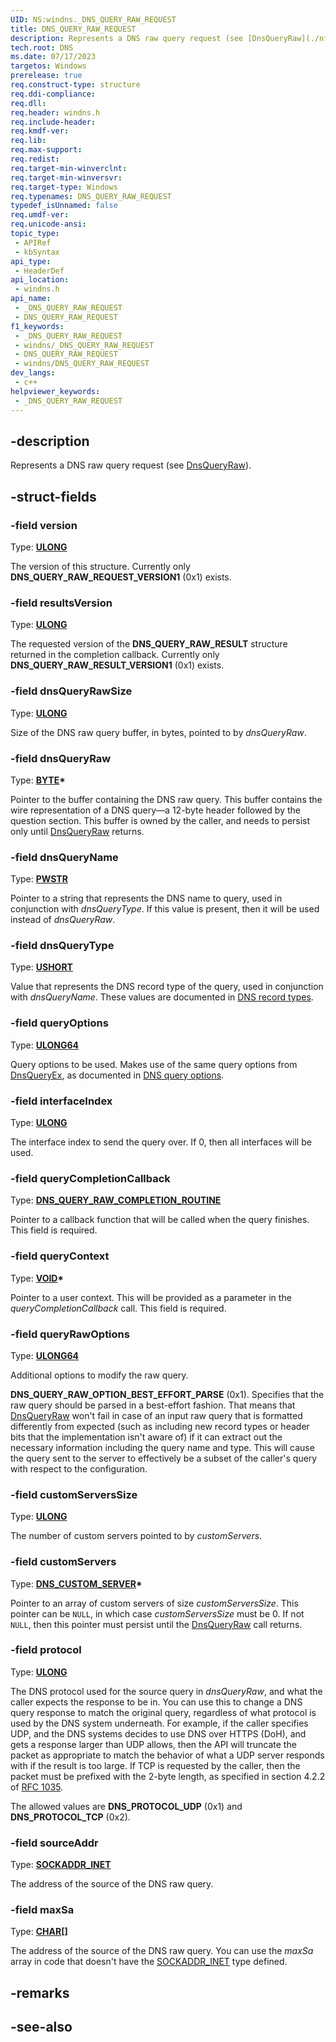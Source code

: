 ```yaml
---
UID: NS:windns._DNS_QUERY_RAW_REQUEST
title: DNS_QUERY_RAW_REQUEST
description: Represents a DNS raw query request (see [DnsQueryRaw](./nf-windns-dnsqueryraw.md)).
tech.root: DNS
ms.date: 07/17/2023
targetos: Windows
prerelease: true
req.construct-type: structure
req.ddi-compliance: 
req.dll: 
req.header: windns.h
req.include-header: 
req.kmdf-ver: 
req.lib: 
req.max-support: 
req.redist: 
req.target-min-winverclnt: 
req.target-min-winversvr: 
req.target-type: Windows
req.typenames: DNS_QUERY_RAW_REQUEST
typedef_isUnnamed: false
req.umdf-ver: 
req.unicode-ansi: 
topic_type:
 - APIRef
 - kbSyntax
api_type:
 - HeaderDef
api_location:
 - windns.h
api_name:
 - _DNS_QUERY_RAW_REQUEST
 - DNS_QUERY_RAW_REQUEST
f1_keywords:
 - _DNS_QUERY_RAW_REQUEST
 - windns/_DNS_QUERY_RAW_REQUEST
 - DNS_QUERY_RAW_REQUEST
 - windns/DNS_QUERY_RAW_REQUEST
dev_langs:
 - c++
helpviewer_keywords:
 - _DNS_QUERY_RAW_REQUEST
---
```


## -description

Represents a DNS raw query request (see [DnsQueryRaw](./nf-windns-dnsqueryraw.md)).

## -struct-fields

### -field version

Type: **[ULONG](/windows/win32/winprog/windows-data-types)**

The version of this structure. Currently only **DNS_QUERY_RAW_REQUEST_VERSION1** (0x1) exists.

### -field resultsVersion

Type: **[ULONG](/windows/win32/winprog/windows-data-types)**

The requested version of the **DNS_QUERY_RAW_RESULT** structure returned in the completion callback. Currently only **DNS_QUERY_RAW_RESULT_VERSION1** (0x1) exists.

### -field dnsQueryRawSize

Type: **[ULONG](/windows/win32/winprog/windows-data-types)**

Size of the DNS raw query buffer, in bytes, pointed to by *dnsQueryRaw*.

### -field dnsQueryRaw

Type: **[BYTE](/windows/win32/winprog/windows-data-types)\***

Pointer to the buffer containing the DNS raw query. This buffer contains the wire representation of a DNS query&mdash;a 12-byte header followed by the question section. This buffer is owned by the caller, and needs to persist only until [DnsQueryRaw](./nf-windns-dnsqueryraw.md) returns.

### -field dnsQueryName

Type: **[PWSTR](/windows/win32/winprog/windows-data-types)**

Pointer to a string that represents the DNS name to query, used in conjunction with *dnsQueryType*. If this value is present, then it will be used instead of *dnsQueryRaw*.

### -field dnsQueryType

Type: **[USHORT](/windows/win32/winprog/windows-data-types)**

Value that represents the DNS record type of the query, used in conjunction with *dnsQueryName*. These values are documented in [DNS record types](/windows/win32/dns/dns-constants#dns-record-types).

### -field queryOptions

Type: **[ULONG64](/windows/win32/winprog/windows-data-types)**

Query options to be used. Makes use of the same query options from [DnsQueryEx](nf-windns-dnsqueryex.md), as documented in [DNS query options](/windows/win32/dns/dns-constants#dns-query-options).

### -field interfaceIndex

Type: **[ULONG](/windows/win32/winprog/windows-data-types)**

The interface index to send the query over. If 0, then all interfaces will be used.

### -field queryCompletionCallback

Type: **[DNS_QUERY_RAW_COMPLETION_ROUTINE](./nc-windns-dns_query_raw_completion_routine.md)**

Pointer to a callback function that will be called when the query finishes. This field is required.

### -field queryContext

Type: **[VOID](/windows/win32/winprog/windows-data-types)\***

Pointer to a user context. This will be provided as a parameter in the *queryCompletionCallback* call. This field is required.

### -field queryRawOptions

Type: **[ULONG64](/windows/win32/winprog/windows-data-types)**

Additional options to modify the raw query.

**DNS_QUERY_RAW_OPTION_BEST_EFFORT_PARSE** (0x1). Specifies that the raw query should be parsed in a best-effort fashion. That means that [DnsQueryRaw](./nf-windns-dnsqueryraw.md) won't fail in case of an input raw query that is formatted differently from expected (such as including new record types or header bits that the implementation isn't aware of) if it can extract out the necessary information including the query name and type. This will cause the query sent to the server to effectively be a subset of the caller's query with respect to the configuration.

### -field customServersSize

Type: **[ULONG](/windows/win32/winprog/windows-data-types)**

The number of custom servers pointed to by *customServers*.

### -field customServers

Type: **[DNS_CUSTOM_SERVER](./ns-windns-dns_custom_server.md)\***

Pointer to an array of custom servers of size *customServersSize*. This pointer can be `NULL`, in which case *customServersSize* must be 0. If not `NULL`, then this pointer must persist until the [DnsQueryRaw](./nf-windns-dnsqueryraw.md) call returns.

### -field protocol

Type: **[ULONG](/windows/win32/winprog/windows-data-types)**

The DNS protocol used for the source query in *dnsQueryRaw*, and what the caller expects the response to be in. You can use this to change a DNS query response to match the original query, regardless of what protocol is used by the DNS system underneath. For example, if the caller specifies UDP, and the DNS systems decides to use DNS over HTTPS (DoH), and gets a response larger than UDP allows, then the API will truncate the packet as appropriate to match the behavior of what a UDP server responds with if the result is too large. If TCP is requested by the caller, then the packet must be prefixed with the 2-byte length, as specified in section 4.2.2 of [RFC 1035](https://www.rfc-editor.org/rfc/rfc1035.html).

The allowed values are **DNS_PROTOCOL_UDP** (0x1) and **DNS_PROTOCOL_TCP** (0x2).

### -field sourceAddr

Type: **[SOCKADDR_INET](/windows/win32/api/ws2ipdef/ns-ws2ipdef-sockaddr_inet)**

The address of the source of the DNS raw query.

### -field maxSa

Type: **[CHAR](/windows/win32/winprog/windows-data-types)\[\]**

The address of the source of the DNS raw query. You can use the *maxSa* array in code that doesn't have the [SOCKADDR_INET](/windows/win32/api/ws2ipdef/ns-ws2ipdef-sockaddr_inet) type defined.

## -remarks

## -see-also
